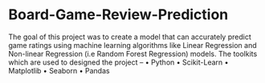 # Board-Game-Review-Prediction

The goal of this project was to create a model that can accurately predict game ratings using machine learning algorithms like Linear Regression and Non-linear Regression (i.e Random Forest Regression) models. 
The toolkits which are used to designed the project –
•	Python
•	Scikit-Learn
•	Matplotlib
•	Seaborn
•	Pandas
